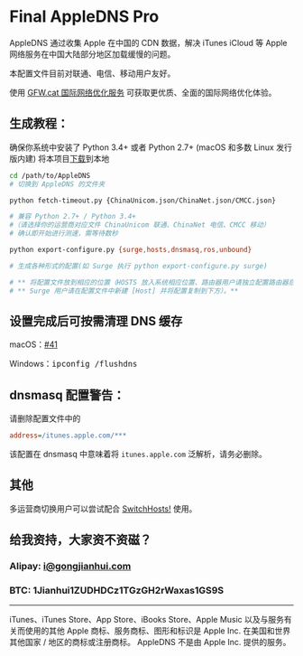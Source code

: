 # Final AppleDNS Pro

AppleDNS 通过收集 Apple 在中国的 CDN 数据，解决 iTunes iCloud 等 Apple 网络服务在中国大陆部分地区加载缓慢的问题。

本配置文件目前对联通、电信、移动用户友好。

使用 [GFW.cat 国际网络优化服务](https://my.gfw.cat/?ghad) 可获取更优质、全面的国际网络优化体验。

## 生成教程：
确保你系统中安装了 Python 3.4+ 或者 Python 2.7+ (macOS 和多数 Linux 发行版内建)
将本项目[下载](https://github.com/gongjianhui/AppleDNS/archive/master.zip)到本地

```bash
cd /path/to/AppleDNS
# 切换到 AppleDNS 的文件夹

python fetch-timeout.py {ChinaUnicom.json/ChinaNet.json/CMCC.json}

# 兼容 Python 2.7+ / Python 3.4+
#（请选择你的运营商对应文件 ChinaUnicom 联通、ChinaNet 电信、CMCC 移动）
# 确认即开始进行测速，需等待数秒

python export-configure.py {surge,hosts,dnsmasq,ros,unbound}

# 生成各种形式的配置(如 Surge 执行 python export-configure.py surge)

# ** 将配置文件放到相应的位置（HOSTS 放入系统相应位置、路由器用户请独立配置路由器后台）**
# ** Surge 用户请在配置文件中新建 [Host] 并将配置复制到下方）。**
```

## 设置完成后可按需清理 DNS 缓存

macOS：[#41](https://github.com/gongjianhui/AppleDNS/issues/41)

Windows：<kbd>ipconfig /flushdns</kbd>

## dnsmasq 配置警告：

请删除配置文件中的

```ini
address=/itunes.apple.com/***
```

该配置在 dnsmasq 中意味着将 `itunes.apple.com` 泛解析，请务必删除。

## 其他
多运营商切换用户可以尝试配合 [SwitchHosts!](https://github.com/oldj/SwitchHosts) 使用。

## 给我资持，大家资不资磁？
### Alipay: i@gongjianhui.com
### BTC: 1Jianhui1ZUDHDCz1TGzGH2rWaxas1GS9S

-----------------------------------------------------

iTunes、iTunes Store、App Store、iBooks Store、Apple Music 以及与服务有关而使用的其他 Apple 商标、服务商标、图形和标识是 Apple Inc. 在美国和世界其他国家 / 地区的商标或注册商标。
AppleDNS 不是由 Apple Inc. 提供的服务。
